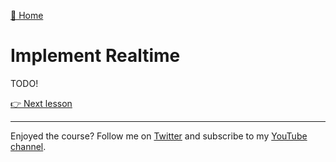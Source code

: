 [🏡 Home](../README.md)

# Implement Realtime

TODO!

[👉 Next lesson](./11-deploy-to-vercel.md)

---

Enjoyed the course? Follow me on [Twitter](https://twitter.com/jonmeyers_io) and subscribe to my [YouTube channel](https://www.youtube.com/jonmeyers).
